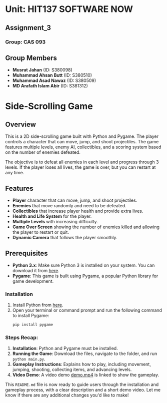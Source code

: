 #  Unit: HIT137 SOFTWARE NOW

## Assignment_3

### Group: CAS 093

## Group Members

- **Musrat Jahan** (ID: S380098)
- **Muhammad Ahsan Butt** (ID: S380510)
- **Muhammad Asad Nawaz** (ID: S380509)
- **MD Arafath Islam Abir** (ID: S381312)


# Side-Scrolling Game

## Overview
This is a 2D side-scrolling game built with Python and Pygame. The player controls a character that can move, jump, and shoot projectiles. The game features multiple levels, enemy AI, collectibles, and a scoring system based on the number of enemies defeated.

The objective is to defeat all enemies in each level and progress through 3 levels. If the player loses all lives, the game is over, but you can restart at any time.

## Features
- **Player** character that can move, jump, and shoot projectiles.
- **Enemies** that move randomly and need to be defeated.
- **Collectibles** that increase player health and provide extra lives.
- **Health and Life System** for the player.
- **Multiple Levels** with increasing difficulty.
- **Game Over Screen** showing the number of enemies killed and allowing the player to restart or quit.
- **Dynamic Camera** that follows the player smoothly.
  
## Prerequisites
- **Python 3.x**: Make sure Python 3 is installed on your system. You can download it from [here](https://www.python.org/downloads/).
- **Pygame**: This game is built using Pygame, a popular Python library for game development.

### Installation
1. Install Python from [here](https://www.python.org/downloads/).
2. Open your terminal or command prompt and run the following command to install Pygame:
   ```bash
   pip install pygame
   

### Steps Recap:
1. **Installation**: Python and Pygame must be installed.
2. **Running the Game**: Download the files, navigate to the folder, and run `python main.py`.
3. **Gameplay Instructions**: Explains how to play, including movement, jumping, shooting, collecting items, and advancing levels.
4. **Video Demo**: A video demo [demo.mp4](`[https://github.com/Musrat-Jahan/HIT137_Assignment_3.git/demo.mp4](https://github.com/Musrat-Jahan/HIT137_Assignment_3/raw/main/demo.mp4)`) is linked to show the gameplay.

This `README.md` file is now ready to guide users through the installation and gameplay process, with a clear description and a short demo video. Let me know if there are any additional changes you'd like to make!



